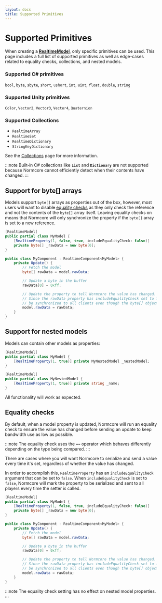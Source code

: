 ```yaml
---
layout: docs
title: Supported Primitives
---
```

# Supported Primitives

When creating a [**RealtimeModel**](./realtimemodel.md), only specific primitives can be used. This page includes a full list of supported primitives as well as edge-cases related to equality checks, collections, and nested models.

### Supported C# primitives
`bool`, `byte`, `sbyte`, `short`, `ushort`, `int`, `uint`, `float`, `double`, `string`

### Supported Unity primitives
`Color`, `Vector2`, `Vector3`, `Vector4`, `Quaternion`

### Supported Collections
* `RealtimeArray`
* `RealtimeSet`
* `RealtimeDictionary`
* `StringKeyDictionary`

See the [Collections](./collections.md) page for more information.

:::note
Built-in C# collections like **`List`** and **`Dictionary`** are not supported because Normcore cannot efficiently detect when their contents have changed.
:::

## Support for byte[] arrays
Models support `byte[]` arrays as properties out of the box, however, most users will want to disable [equality checks](#equality-checks) as they only check the reference and not the contents of the `byte[]` array itself. Leaving equality checks on means that Normcore will only synchronize the property if the `byte[]` array is set to a new reference.

```csharp
[RealtimeModel]
public partial class MyModel {
    [RealtimeProperty(1, false, true, includeEqualityCheck: false)]
    private byte[] _rawData = new byte[0];
}

public class MyComponent : RealtimeComponent<MyModel> {
    private Update() {
        // Fetch the model
        byte[] rawData = model.rawData;

        // Update a byte in the buffer
        rawData[0] = 0xff;

        // Update the property to tell Normcore the value has changed.
        // Since the rawData property has includeEqualityCheck set to false, the buffer will
        // be synchronized to all clients even though the byte[] object reference has not changed. 
        model.rawData = rawData;
    }
}
```

## Support for nested models
Models can contain other models as properties:

```csharp
[RealtimeModel]
public partial class MyModel {
    [RealtimeProperty(1, true)] private MyNestedModel _nestedModel;
}

[RealtimeModel]
public partial class MyNestedModel {
    [RealtimeProperty(1, true)] private string _name;
}
```

All functionality will work as expected.

## Equality checks
By default, when a model property is updated, Normcore will run an equality check to ensure the value has changed before sending an update to keep bandwidth use as low as possible.

:::note
The equality check uses the `==` operator which behaves differently depending on the type being compared.
:::

There are cases where you will want Normcore to serialize and send a value every time it's set, regardless of whether the value has changed.

In order to accomplish this, `RealtimeProperty` has an `includeEqualityCheck` argument that can be set to `false`. When `includeEqualityCheck` is set to `false`, Normcore will mark the property to be serialized and sent to all players every time the setter is called.

```csharp
[RealtimeModel]
public partial class MyModel {
    [RealtimeProperty(1, false, true, includeEqualityCheck: false)]
    private byte[] _rawData = new byte[0];
}

public class MyComponent : RealtimeComponent<MyModel> {
    private Update() {
        // Fetch the model
        byte[] rawData = model.rawData;

        // Update a byte in the buffer
        rawData[0] = 0xff;

        // Update the property to tell Normcore the value has changed.
        // Since the rawData property has includeEqualityCheck set to false, the buffer will
        // be synchronized to all clients even though the byte[] object reference has not changed. 
        model.rawData = rawData;
    }
}
```

:::note
The equality check setting has no effect on nested model properties.
:::
